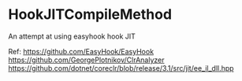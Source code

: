 # HookJITCompileMethod
An attempt at using easyhook hook JIT

Ref:
https://github.com/EasyHook/EasyHook
https://github.com/GeorgePlotnikov/ClrAnalyzer
https://github.com/dotnet/coreclr/blob/release/3.1/src/jit/ee_il_dll.hpp
